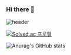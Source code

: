 ### Hi there 👋


![header](https://capsule-render.vercel.app/api?type=waving&color=auto&height=300&section=header&text=ezeun&fontSize=90&animation=scaleIn)

[![Solved.ac
프로필](http://mazassumnida.wtf/api/v2/generate_badge?boj=leeju1013)](https://solved.ac/leeju1013)

![Anurag's GitHub stats](https://github-readme-stats.vercel.app/api?username=ezeun&show_icons=true&theme=radical)


<!--
**ezeun/ezeun** is a ✨ _special_ ✨ repository because its `README.md` (this file) appears on your GitHub profile.

Here are some ideas to get you started:

- 🔭 I’m currently working on ...
- 🌱 I’m currently learning ...
- 👯 I’m looking to collaborate on ...
- 🤔 I’m looking for help with ...
- 💬 Ask me about ...
- 📫 How to reach me: ...
- 😄 Pronouns: ...
- ⚡ Fun fact: ...
-->
